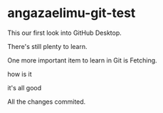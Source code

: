 # angazaelimu-git-test

This our first look into GitHub Desktop. 

There's still plenty to learn.

One more important item to learn in Git is Fetching. 
 
how is it

it's all good

All the changes commited. 
